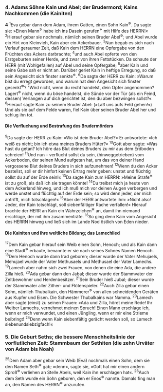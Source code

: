 ### 4. Adams Söhne Kain und Abel; der Brudermord; Kains Nachkommen (die Kainiten)

__4__
<sup>1</sup>Eva gebar dann dem Adam, ihrem Gatten, einen Sohn Kain<sup title="d.h. Erwerb, Gewinn">&#x2732;</sup>. Da sagte sie: »Einen Mann<sup title="= männlichen Sproß">&#x2732;</sup> habe ich ins Dasein gerufen<sup title="eig. erworben, gewonnen">&#x2732;</sup> mit Hilfe des HERRN!«
<sup>2</sup>Hierauf gebar sie nochmals, nämlich seinen Bruder Abel<sup title="d.h. Hauch, Vergänglichkeit">&#x2732;</sup>; und Abel wurde ein Hirt von Kleinvieh, Kain aber ein Ackerbauer.
<sup>3</sup>Nun begab es sich nach Verlauf geraumer Zeit, daß Kain dem HERRN eine Opfergabe von den Früchten des Ackers darbrachte;
<sup>4</sup>und auch Abel opferte von den Erstgeburten seiner Herde, und zwar von ihren Fettstücken. Da schaute der HERR (mit Wohlgefallen) auf Abel und seine Opfergabe;
<sup>5</sup>aber Kain und seine Gabe sah er nicht an. Darüber geriet Kain in heftige Erregung, so daß sein Angesicht sich finster senkte<sup title="oder: so daß er den Blick zu Boden schlug">&#x2732;</sup>.
<sup>6</sup>Da sagte der HERR zu Kain: »Warum bist du erregt geworden, und warum hat dein Angesicht sich finster gesenkt<sup title="oder: schlägst du den Blick zu Boden">&#x2732;</sup>?
<sup>7</sup>Wird nicht, wenn du recht handelst, dein Opfer angenommen? Lagert<sup title="oder: lauert">&#x2732;</sup> nicht, wenn du böse handelst, die Sünde vor der Tür (als ein Feind, dessen) Verlangen auf dich gerichtet ist, den du aber bezwingen sollst?«
<sup>8</sup>Hierauf sagte Kain zu seinem Bruder Abel: (»Laß uns aufs Feld gehen!«) Und als sie auf dem Felde waren, fiel Kain über seinen Bruder Abel her und schlug ihn tot.

#### Die Verfluchung und Bestrafung des Brudermörders

<sup>9</sup>Da sagte der HERR zu Kain: »Wo ist dein Bruder Abel?« Er antwortete: »Ich weiß es nicht; bin ich etwa meines Bruders Hüter?«
<sup>10</sup>Gott aber sagte: »Was hast du getan? Ich höre das Blut deines Bruders zu mir aus dem Erdboden schreien!
<sup>11</sup>Und nun – verflucht sollst du sein, (hinweggetrieben) vom Ackerboden, der seinen Mund aufgetan hat, um das von deiner Hand vergossene Blut deines Bruders in sich aufzunehmen!
<sup>12</sup>Wenn du den Acker bestellst, soll er dir hinfort keinen Ertrag mehr geben: unstet und flüchtig sollst du auf der Erde sein!«
<sup>13</sup>Da sagte Kain zum HERRN: »Meine Strafe<sup title="oder: Sündenschuld">&#x2732;</sup> ist zu groß, als daß ich sie tragen könnte!
<sup>14</sup>Du treibst mich ja heute von dem Ackerland hinweg, und ich muß mich vor deinen Augen verbergen und werde unstet und flüchtig auf der Erde sein; so wird denn jeder, der mich antrifft, mich totschlagen!«
<sup>15</sup>Aber der HERR antwortete ihm: »Nicht also! Jeder, der Kain totschlägt, soll siebenfältiger Rache verfallen!« Hierauf brachte der HERR an Kain ein Wahrzeichen<sup title="vgl. Hes 9,4">&#x2732;</sup> an, damit ihn niemand erschlüge, der mit ihm zusammenträfe.
<sup>16</sup>So ging denn Kain vom Angesicht des HERRN hinweg und ließ sich im Lande Nod östlich von Eden nieder.

#### Die Kainiten und ihre weltliche Bildung; das Lamechlied

<sup>17</sup>Dem Kain gebar hierauf sein Weib einen Sohn, Henoch; und als Kain dann eine Stadt<sup title="= Wohnstätte">&#x2732;</sup> erbaute, benannte er sie nach seines Sohnes Namen Henoch.
<sup>18</sup>Dem Henoch wurde dann Irad geboren; dieser wurde der Vater Mehujaels, Mehujael wurde der Vater Methusaels und Methusael der Vater Lamechs.
<sup>19</sup>Lamech aber nahm sich zwei Frauen, von denen die eine Ada, die andere Zilla hieß.
<sup>20</sup>Ada gebar dann den Jabal; dieser wurde der Stammvater der Zeltbewohner und Herdenbesitzer.
<sup>21</sup>Sein Bruder hieß Jubal; dieser wurde der Stammvater aller Zither- und Flötenspieler.
<sup>22</sup>Auch Zilla gebar einen Sohn, nämlich Thubalkain, den Hämmerer<sup title="oder: Schmied">&#x2732;</sup> von allen schneidenden Geräten aus Kupfer und Eisen. Die Schwester Thubalkains war Namma.
<sup>23</sup>Lamech aber sagte (einst) zu seinen Frauen: »Ada und Zilla, höret meine Rede! Ihr Weiber Lamechs, vernehmet meinen Spruch! Einen Mann erschlage ich, wenn er mich verwundet, und einen Jüngling, wenn er mir eine Strieme beibringt!
<sup>24</sup>Denn wenn Kain siebenfältig gerächt werden soll, so Lamech siebenundsiebzigfach!«

### 5. Die Geburt Seths; die bessere Menschheitslinie der vorflutlichen Zeit: Stammbaum der Sethiten (die zehn Urväter von Adam bis Noah)

<sup>25</sup>Dem Adam aber gebar sein Weib (Eva) nochmals einen Sohn, dem sie den Namen Seth<sup title="d.h. Setzling, Ersatz">&#x2732;</sup> gab; »denn«, sagte sie, »Gott hat mir einen andern Sproß<sup title="= Sohn">&#x2732;</sup> verliehen an Stelle Abels, weil Kain ihn erschlagen hat«.
<sup>26</sup>Auch dem Seth wurde ein Sohn geboren, den er Enos<sup title="= Mensch, mit der Nebenbedeutung des Schwächlichen?">&#x2732;</sup> nannte. Damals fing man an, den Namen des HERRN<sup title="vgl. 2,4">&#x2732;</sup> anzurufen.